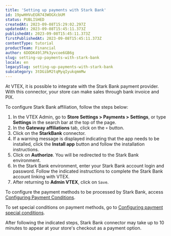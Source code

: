 ```yaml
---
title: 'Setting up payments with Stark Bank'
id: 19pwHHVuEGN743WOGXcbUM
status: PUBLISHED
createdAt: 2023-09-08T15:29:02.297Z
updatedAt: 2023-09-08T15:45:11.373Z
publishedAt: 2023-09-08T15:45:11.373Z
firstPublishedAt: 2023-09-08T15:45:11.373Z
contentType: tutorial
productTeam: Financial
author: 6DODK49lJPk3yvcoe6GB6g
slug: setting-up-payments-with-stark-bank
locale: en
legacySlug: setting-up-payments-with-stark-bank
subcategory: 3tDGibM2tqMyqIyukqmmMw
---
```


At VTEX, it is possible to integrate with the Stark Bank payment provider. With this connector, your store can make sales through bank invoice and PIX.

To configure Stark Bank affiliation, follow the steps below:

1. In the VTEX Admin, go to __Store Settings > Payments > Settings__, or type __Settings__ in the search bar at the top of the page.
2. In the __Gateway affiliations__ tab, click on the `+` button.
3. Click on the __StarkBank__ connector.
4. If a warning message is displayed indicating that the app needs to be installed, click the __Install app__ button and follow the installation instructions.
5. Click on __Authorize__. You will be redirected to the Stark Bank environment.
6. In the Stark Bank environment, enter your Stark Bank account login and password. Follow the indicated instructions to complete the Stark Bank account linking with VTEX.
7. After returning to __Admin VTEX__, click on `Save`.

To configure the payment methods to be processed by Stark Bank, access [Configuring Payment Conditions](https://help.vtex.com/en/tutorial/how-to-configure-payment-conditions--tutorials_455#).

To set special conditions on payment methods, go to [Configuring payment special conditions](https://help.vtex.com/en/tutorial/special-conditions--tutorials_456#).

After following the indicated steps, Stark Bank connector may take up to 10 minutes to appear at your store's checkout as a payment option.
